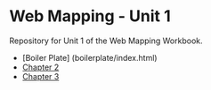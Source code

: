 # Web Mapping - Unit 1
Repository for Unit 1 of the Web Mapping Workbook.
- [Boiler Plate] (boilerplate/index.html)
- [Chapter 2](Chapter02/index.html)
- [Chapter 3](Chapter03/index.html)
